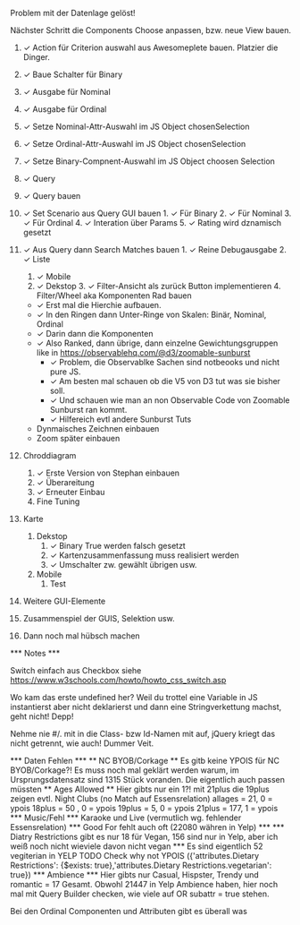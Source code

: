 Problem mit der Datenlage gelöst!

Nächster Schritt die Components Choose anpassen, bzw. neue View bauen.


1. ✓ Action für Criterion auswahl aus Awesomeplete bauen. Platzier die Dinger.
  1. ✓ Baue Schalter für Binary
  1. ✓ Ausgabe für Nominal
  1. ✓ Ausgabe für Ordinal
  1. ✓ Setze Nominal-Attr-Auswahl im JS Object chosenSelection
  1. ✓ Setze Ordinal-Attr-Auswahl im JS Object chosenSelection
  1. ✓ Setze Binary-Compnent-Auswahl im JS Object choosen Selection

2. ✓ Query
  1. ✓ Query bauen
  2. ✓ Set Scenario aus Query GUI bauen
    1. ✓ Für Binary
    2. ✓ Für Nominal
    3. ✓ Für Ordinal
    4. ✓ Interation über Params
    5. ✓ Rating wird dznamisch gesetzt
  3. ✓ Aus Query dann Search Matches bauen
    1. ✓ Reine Debugausgabe
    2. ✓ Liste
      1. ✓ Mobile
      2. ✓ Dekstop
    3. ✓ Filter-Ansicht als zurück Button implementieren
    4. Filter/Wheel aka Komponenten Rad bauen
        *   ✓ Erst mal die Hierchie aufbauen.
        *   ✓ In den Ringen dann Unter-Ringe von Skalen: Binär, Nominal, Ordinal
        *   ✓ Darin dann die Komponenten
        *   ✓ Also Ranked, dann übrige, dann einzelne Gewichtungsgruppen like in <https://observablehq.com/@d3/zoomable-sunburst>
            * ✓ Problem, die Observablke Sachen sind notbeooks und nicht pure JS.
            * ✓ Am besten mal schauen ob die V5 von D3 tut was sie bisher soll.
            * ✓ Und schauen wie man an non Observable Code von Zoomable Sunburst ran kommt.
            * ✓ Hilfereich evtl andere Sunburst Tuts
        * Dynmaisches Zeichnen einbauen
        * Zoom später einbauen
4. Chroddiagram
    1. ✓ Erste Version von Stephan einbauen
    2. ✓ Überareitung
    3. ✓ Erneuter Einbau
    4. Fine Tuning
3. Karte
    1. Dekstop
        1. ✓ Binary True werden falsch gesetzt
        2. ✓ Kartenzusammenfassung muss realisiert werden
        3. ✓ Umschalter zw. gewählt übrigen usw. 
    1. Mobile
        1. Test
5. Weitere GUI-Elemente
6. Zusammenspiel der GUIS, Selektion usw.
7. Dann noch mal hübsch machen


*** Notes ***

Switch einfach aus Checkbox siehe https://www.w3schools.com/howto/howto_css_switch.asp

Wo kam das erste undefined her? Weil du trottel eine Variable in JS instantierst aber nicht deklarierst und dann eine Stringverkettung machst, geht nicht! Depp!

Nehme nie #/. mit in die Class- bzw Id-Namen mit auf, jQuery kriegt das nicht getrennt, wie auch! Dummer Veit.

*** Daten Fehlen ***
** NC BYOB/Corkage **
Es gitb keine YPOIS für NC BYOB/Corkage?! Es muss noch mal geklärt werden warum, im Ursprungsdatensatz sind 1315 Stück voranden. Die eigentlich auch passen müssten
** Ages Allowed **
Hier gibts nur ein 1?! mit 21plus die 19plus zeigen evtl. Night Clubs (no Match auf Essensrelation)
allages = 21, 0 = ypois
18plus = 50 , 0 = ypois
19plus = 5, 0 = ypois
21plus = 177, 1 = ypois
*** Music/Fehl ***
Karaoke und Live (vermutlich wg. fehlender Essensrelation)
*** Good For fehlt auch oft (22080 währen in Yelp) ***
*** Diatry Restrictions gibt es nur 18 für Vegan, 156 sind nur in Yelp, aber ich weiß noch nicht wieviele davon nicht vegan ***
Es sind eigentlich 52 vegiterian in YELP TODO Check why not YPOIS ({'attributes.Dietary Restrictions': {$exists: true},'attributes.Dietary Restrictions.vegetarian': true})
*** Ambience ***
Hier gibts nur Casual, Hispster, Trendy und romantic = 17 Gesamt. Obwohl 21447 in Yelp Ambience haben, hier noch mal mit Query Builder checken, wie viele auf OR subattr = true stehen.

Bei den Ordinal Componenten und Attributen gibt es überall was
